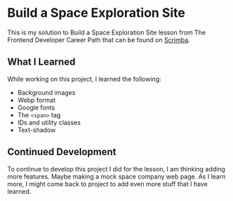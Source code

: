 # Build a Space Exploration Site

This is my solution to Build a Space Exploration Site lesson from The Frontend Developer Career Path that can be found on [Scrimba](https://scrimba.com/).

## What I Learned

While working on this project, I learned the following:
- Background images
- Webp format
- Google fonts
- The ```<span>``` tag
- IDs and utility classes
- Text-shadow

## Continued Development

To continue to develop this project I did for the lesson, I am thinking adding more features. Maybe making a mock space company web page. As I learn more, I might come back to project to add even more stuff that I have learned.
